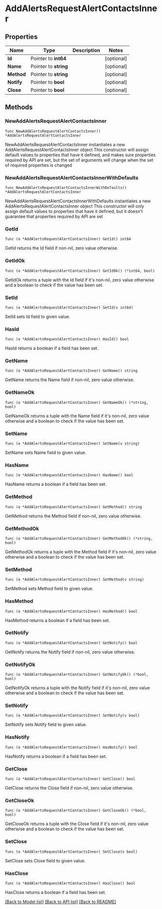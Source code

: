 # AddAlertsRequestAlertContactsInner

## Properties

Name | Type | Description | Notes
------------ | ------------- | ------------- | -------------
**Id** | Pointer to **int64** |  | [optional] 
**Name** | Pointer to **string** |  | [optional] 
**Method** | Pointer to **string** |  | [optional] 
**Notify** | Pointer to **bool** |  | [optional] 
**Close** | Pointer to **bool** |  | [optional] 

## Methods

### NewAddAlertsRequestAlertContactsInner

`func NewAddAlertsRequestAlertContactsInner() *AddAlertsRequestAlertContactsInner`

NewAddAlertsRequestAlertContactsInner instantiates a new AddAlertsRequestAlertContactsInner object
This constructor will assign default values to properties that have it defined,
and makes sure properties required by API are set, but the set of arguments
will change when the set of required properties is changed

### NewAddAlertsRequestAlertContactsInnerWithDefaults

`func NewAddAlertsRequestAlertContactsInnerWithDefaults() *AddAlertsRequestAlertContactsInner`

NewAddAlertsRequestAlertContactsInnerWithDefaults instantiates a new AddAlertsRequestAlertContactsInner object
This constructor will only assign default values to properties that have it defined,
but it doesn't guarantee that properties required by API are set

### GetId

`func (o *AddAlertsRequestAlertContactsInner) GetId() int64`

GetId returns the Id field if non-nil, zero value otherwise.

### GetIdOk

`func (o *AddAlertsRequestAlertContactsInner) GetIdOk() (*int64, bool)`

GetIdOk returns a tuple with the Id field if it's non-nil, zero value otherwise
and a boolean to check if the value has been set.

### SetId

`func (o *AddAlertsRequestAlertContactsInner) SetId(v int64)`

SetId sets Id field to given value.

### HasId

`func (o *AddAlertsRequestAlertContactsInner) HasId() bool`

HasId returns a boolean if a field has been set.

### GetName

`func (o *AddAlertsRequestAlertContactsInner) GetName() string`

GetName returns the Name field if non-nil, zero value otherwise.

### GetNameOk

`func (o *AddAlertsRequestAlertContactsInner) GetNameOk() (*string, bool)`

GetNameOk returns a tuple with the Name field if it's non-nil, zero value otherwise
and a boolean to check if the value has been set.

### SetName

`func (o *AddAlertsRequestAlertContactsInner) SetName(v string)`

SetName sets Name field to given value.

### HasName

`func (o *AddAlertsRequestAlertContactsInner) HasName() bool`

HasName returns a boolean if a field has been set.

### GetMethod

`func (o *AddAlertsRequestAlertContactsInner) GetMethod() string`

GetMethod returns the Method field if non-nil, zero value otherwise.

### GetMethodOk

`func (o *AddAlertsRequestAlertContactsInner) GetMethodOk() (*string, bool)`

GetMethodOk returns a tuple with the Method field if it's non-nil, zero value otherwise
and a boolean to check if the value has been set.

### SetMethod

`func (o *AddAlertsRequestAlertContactsInner) SetMethod(v string)`

SetMethod sets Method field to given value.

### HasMethod

`func (o *AddAlertsRequestAlertContactsInner) HasMethod() bool`

HasMethod returns a boolean if a field has been set.

### GetNotify

`func (o *AddAlertsRequestAlertContactsInner) GetNotify() bool`

GetNotify returns the Notify field if non-nil, zero value otherwise.

### GetNotifyOk

`func (o *AddAlertsRequestAlertContactsInner) GetNotifyOk() (*bool, bool)`

GetNotifyOk returns a tuple with the Notify field if it's non-nil, zero value otherwise
and a boolean to check if the value has been set.

### SetNotify

`func (o *AddAlertsRequestAlertContactsInner) SetNotify(v bool)`

SetNotify sets Notify field to given value.

### HasNotify

`func (o *AddAlertsRequestAlertContactsInner) HasNotify() bool`

HasNotify returns a boolean if a field has been set.

### GetClose

`func (o *AddAlertsRequestAlertContactsInner) GetClose() bool`

GetClose returns the Close field if non-nil, zero value otherwise.

### GetCloseOk

`func (o *AddAlertsRequestAlertContactsInner) GetCloseOk() (*bool, bool)`

GetCloseOk returns a tuple with the Close field if it's non-nil, zero value otherwise
and a boolean to check if the value has been set.

### SetClose

`func (o *AddAlertsRequestAlertContactsInner) SetClose(v bool)`

SetClose sets Close field to given value.

### HasClose

`func (o *AddAlertsRequestAlertContactsInner) HasClose() bool`

HasClose returns a boolean if a field has been set.


[[Back to Model list]](../README.md#documentation-for-models) [[Back to API list]](../README.md#documentation-for-api-endpoints) [[Back to README]](../README.md)


